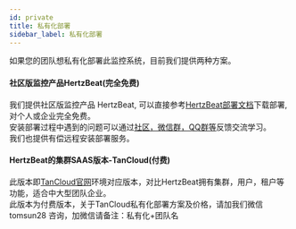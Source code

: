 ```yaml
---
id: private  
title: 私有化部署    
sidebar_label: 私有化部署     
---
```

如果您的团队想私有化部署此监控系统，目前我们提供两种方案。   

#### 社区版监控产品HertzBeat(完全免费)   

我们提供社区版监控产品 HertzBeat, 可以直接参考[HertzBeat部署文档](/docs)下载部署, 对个人或企业完全免费。  
安装部署过程中遇到的问题可以通过[社区，微信群，QQ群等](/docs/others/contact)反馈交流学习。  
我们也提供有偿远程安装部署服务。

#### HertzBeat的集群SAAS版本-TanCloud(付费)      

此版本即[TanCloud官网](https://console.tancloud.cn)环境对应版本，对比HertzBeat拥有集群，用户，租户等功能，适合中大型团队企业。  
此版本为付费版本，关于TanCloud私有化部署方案及价格，请加我们微信 tomsun28 咨询，加微信请备注：私有化+团队名   
